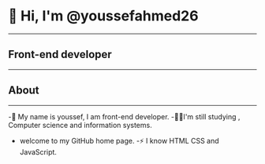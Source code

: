 # 👋 Hi, I'm @youssefahmed26
_________________________________________________________________
## Front-end developer
___________________________________________________________________________________
## About
___________________________________________________________
-🌱 My name is youssef, I am front-end developer.
-👨‍💻I'm still studying , Computer science and information systems.
- welcome to my GitHub home page.
-⚡ I know HTML CSS and JavaScript.

<!---
youssefahmed26/youssefahmed26 is a ✨ special ✨ repository because its `README.md` (this file) appears on your GitHub profile.
You can click the Preview link to take a look at your changes.
--->


